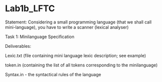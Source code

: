# Lab1b_LFTC

Statement: Considering a small programming language (that we shall call mini-language), you have to write a scanner (lexical analyser)


Task 1: Minilanguage Specification

Deliverables: 

Lexic.txt (file containing mini language lexic description; see example)

token.in (containing the list of all tokens corresponding to the minilanguage)

Syntax.in - the syntactical rules of the language
